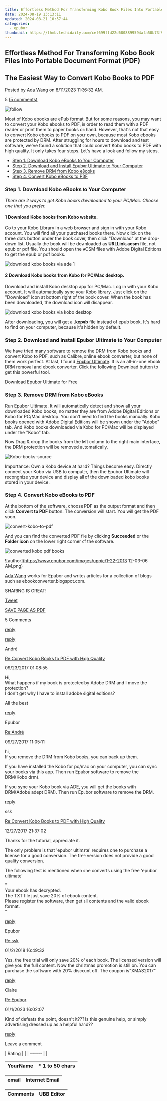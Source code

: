 ```yaml
---
title: Effortless Method For Transforming Kobo Book Files Into Portable Document Format (PDF)
date: 2024-08-19 13:13:11
updated: 2024-08-21 10:57:44
categories:
  - epubor
thumbnail: https://thmb.techidaily.com/cef699ffd22d6808899594afa50b73f9f6bcef39d36826c1b9832e7227280bd9.jpg
---
```


## Effortless Method For Transforming Kobo Book Files Into Portable Document Format (PDF)

## The Easiest Way to Convert Kobo Books to PDF

Posted by [Ada Wang](https://plus.google.com/+AdaWang/posts) on 8/11/2023 11:36:32 AM.

5 [(5 comments)](http://www.epubor.com/#comment-area) 



![follow](http://www.epubor.com/images/follow.png)

Most of Kobo ebooks are ePub format. But for some reasons, you may want to convert your Kobo ebooks to PDF, in order to read them with a PDF reader or print them to paper books on hand. However, that's not that easy to convert Kobo ebooks to PDF on your own, because most Kobo ebooks are protected by DRM. After struggling for hours to download and test software, we've found a solution that could convert Kobo books to PDF with high quality. It only takes four steps. Let's have a look and follow my steps.

* [Step 1\. Download Kobo eBooks to Your Computer](https://tools.techidaily.com/epubor/products/)
* [Step 2\. Download and Install Epubor Ultimate to Your Computer](https://tools.techidaily.com/epubor/products/)
* [Step 3\. Remove DRM from Kobo eBooks](https://tools.techidaily.com/epubor/products/)
* [Step 4\. Convert Kobo eBooks to PDF](https://tools.techidaily.com/epubor/products/)

### Step 1\. Download Kobo eBooks to Your Computer

_There are 2 ways to get Kobo books downloaded to your PC/Mac. Choose one that you prefer._  

#### 1 **Download Kobo books from Kobo website**.

Go to your Kobo Library in a web browser and sign in with your Kobo account. You will find all your purchased books there. Now click on the three dots button under the book cover, then click "Download" at the drop-down list. Usually the book will be downloaded as **URLLink.acsm** file, not epub or pdf file. You should open the ACSM files with Adobe Digital Editions to get the epub or pdf books.

![download kobo books via ade 1](http://www.epubor.com/images/uppic/download-kobo-books-via-ade-1.png)

#### 2 **Download Kobo books from Kobo for PC/Mac desktop**.

Download and install Kobo desktop app for PC/Mac. Log in with your Kobo account. It will automatically sync your Kobo library. Just click on the "Download" icon at bottom right of the book cover. When the book has been downloaded, the download icon will disappear.

![download kobo books via kobo desktop](http://www.epubor.com/images/uppic/download-kobo-books-via-kobo-desktop.png)

 After downloading, you will get a **.kepub** file instead of epub book. It's hard to find on your computer, because it's hidden by default. 

### Step 2\. Download and Install Epubor Ultimate to Your Computer

We have tried many software to remove the DRM from Kobo books and convert Kobo to PDF, such as Calibre, online ebook converter, but none of them work perfect. At last, I found [Epubor Ultimate](https://tools.techidaily.com/epubor/ultimate/). It is an all-in-one ebook DRM removal and ebook converter. Click the following Download button to get this powerful tool.

Download Epubor Ultimate for Free

[](https://tools.techidaily.com/epubor/ultimate/) [](https://tools.techidaily.com/epubor/ultimate/) 

### Step 3\. Remove DRM from Kobo eBooks

Run Epubor Ultimate. It will automatically detect and show all your downloaded Kobo books, no matter they are from Adobe Digital Editions or Kobo for PC/Mac desktop. You don't need to find the books manually. Kobo books opened with Adobe Digital Editions will be shown under the "Adobe" tab. And Kobo books downloaded via Kobo for PC/Mac will be displayed under the "Kobo" tab.

Now Drag & drop the books from the left column to the right main interface, the DRM protection will be removed automatically.

![Kobo-books-source](http://www.epubor.com/images/uppic/Kobo-books-source.png)

Importance: Own a Kobo device at hand? Things become easy. Directly connect your Kobo via USB to computer, then the Epubor Ultimate will recongnize your device and display all of the downloaded kobo books stored in your device. 

### Step 4\. Convert Kobo eBooks to PDF

At the bottom of the software, choose PDF as the output format and then click **Convert to PDF** button. The conversion will start. You will get the PDF soon.

![convert-kobo-to-pdf](http://www.epubor.com/images/uppic/convert-kobo-to-pdf.png)

 And you can find the converted PDF file by clicking **Succeeded** or the **Folder icon** on the lower right corner of the software.

![converted kobo pdf books](http://www.epubor.com/images/uppic/converted-kobo-pdf-books.png)

![author](https://www.epubor.com/images/uppic/1-22-2013 12-03-06 AM.png)

[Ada Wang](https://plus.google.com/+AdaWang/posts) works for Epubor and writes articles for a collection of blogs such as ebookconverter.blogspot.com.

SHARING IS GREAT!

[Tweet](https://twitter.com/share) 

[SAVE PAGE AS PDF](https://tools.techidaily.com/epubor/products/) 



5 Comments

[reply](https://tools.techidaily.com/epubor/products/) 

[reply](https://tools.techidaily.com/epubor/products/) 

André

[Re:Convert Kobo Books to PDF with High Quality](https://tools.techidaily.com/epubor/products/)

09/23/2017 01:08:55

Hi,  
 What happens if my book is protected by Adobe DRM and I move the protection?   
 I don't get why I have to install adobe digital editions?

 All the best

[reply](https://tools.techidaily.com/epubor/products/) 

Epubor

[Re:André](https://tools.techidaily.com/epubor/products/)

09/27/2017 11:05:11

hi,  
 If you remove the DRM from Kobo books, you can back up them. 

 If you have installed the Kobo for pc/mac on your computer, you can sync your books via this app. Then run Epubor software to remove the DRM(Kobo drm). 

 If you sync your Kobo book via ADE, you will get the books with DRM(Adobe adept DRM). Then run Epubor software to remove the DRM.

[reply](https://tools.techidaily.com/epubor/products/) 

ssk

[Re:Convert Kobo Books to PDF with High Quality](https://tools.techidaily.com/epubor/products/)

12/27/2017 21:37:02

Thanks for the tutorial, appreciate it.

 The only problem is that 'epubor ultimate' requires one to purchase a license for a good conversion. The free version does not provide a good quality conversion.

 The following test is mentioned when one converts using the free 'epubor ultimate'

 "  
 Your ebook has decrypted.  
 The TXT file just save 20% of ebook content.  
 Please register the software, then get all contents and the valid ebook format.  
 "

[reply](https://tools.techidaily.com/epubor/products/) 

Epubor

[Re:ssk](https://tools.techidaily.com/epubor/products/)

01/2/2018 16:49:32

Yes, the free trial will only save 20% of each book. The licensed version will give you the full content. Now the christmas promotion is still on. You can purchase the software with 20% discount off. The coupon is"XMAS2017"  

[reply](https://tools.techidaily.com/epubor/products/) 

Claire

[Re:Epubor](https://tools.techidaily.com/epubor/products/)

01/1/2023 16:02:07

Kind of defeats the point, doesn't it??? Is this genuine help, or simply advertising dressed up as a helpful hand??

[reply](https://tools.techidaily.com/epubor/products/) 

Leave a comment

| Rating |  |
| ------ |  |

| YourName | \*  1 to 50 chars |
| -------- | ----------------- |

| email | Internet Email |
| ----- | -------------- |

| Comments | UBB Editor |
| -------- | ---------- |

<ins class="adsbygoogle"
     style="display:block"
     data-ad-format="autorelaxed"
     data-ad-client="ca-pub-7571918770474297"
     data-ad-slot="1223367746"></ins>



<ins class="adsbygoogle"
     style="display:block"
     data-ad-client="ca-pub-7571918770474297"
     data-ad-slot="8358498916"
     data-ad-format="auto"
     data-full-width-responsive="true"></ins>
